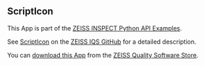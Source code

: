 ## ScriptIcon

This App is part of the [ZEISS INSPECT Python API Examples](https://zeissiqs.github.io/zeiss-inspect-addon-api/2025/python_examples/index.html).

See [ScriptIcon](https://zeissiqs.github.io/zeiss-inspect-addon-api/2025/python_examples/script_icons/script_icon_from_file.html) on the [ZEISS IQS GitHub](https://zeissiqs.github.io/zeiss-inspect-addon-api/2025/index.html) for a detailed description.

You can [download this App](https://software-store.zeiss.com/products/apps/ScriptIcon) from the [ZEISS Quality Software Store](https://software-store.zeiss.com).
